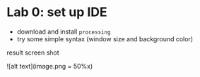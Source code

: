 # Lab 0: set up IDE
* download and install `processing`
* try some simple syntax (window size and background color)

result screen shot

![alt text](image.png = 50%x)
